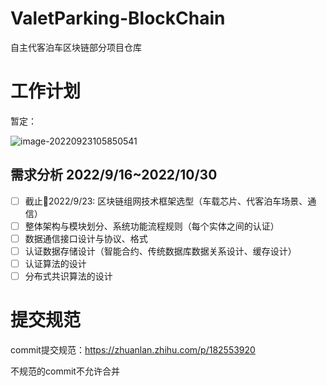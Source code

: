 # ValetParking-BlockChain
自主代客泊车区块链部分项目仓库

# 工作计划

暂定：

![image-20220923105850541](http://xwjpics.gumptlu.work/qinniu_uPic/image-20220923105850541.png)

## 需求分析 2022/9/16~2022/10/30

- [ ] 截止📅2022/9/23:  区块链组网技术框架选型（车载芯片、代客泊车场景、通信） 
- [ ] 整体架构与模块划分、系统功能流程规则（每个实体之间的认证）
- [ ] 数据通信接口设计与协议、格式
- [ ] 认证数据存储设计（智能合约、传统数据库数据关系设计、缓存设计）
- [ ] 认证算法的设计
- [ ] 分布式共识算法的设计

# 提交规范

commit提交规范：https://zhuanlan.zhihu.com/p/182553920

不规范的commit不允许合并
